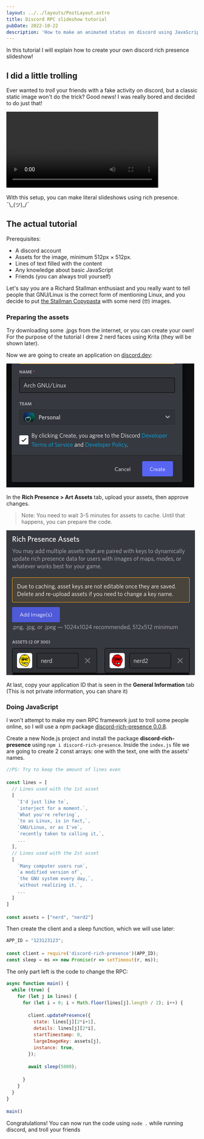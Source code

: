 ```yaml
---
layout: ../../layouts/PostLayout.astro
title: Discord RPC slideshow tutorial
pubDate: 2022-10-22
description: 'How to make an animated status on discord using JavaScript.'
---
```


In this tutorial I will explain how to create your own discord rich presence slideshow!

## I did a little trolling

Ever wanted to *troll* your friends with a fake activity on discord, but a classic static image won't do the trick? Good news! I was really bored and decided to do just that!

<!-- Just realized i never added any video on a site -->
<video width="400" controls>
  <source src="/assets/blog/rpc.mp4" type="video/mp4">
  Your browser does not support HTML video.
</video>

With this setup, you can make literal slideshows using rich presence. ¯\\\_(ツ)\_/¯

## The actual tutorial

Prerequisites:

- A discord account
- Assets for the image, minimum 512px × 512px.
- Lines of text filled with the content
- Any knowledge about basic JavaScript
- Friends (you can always troll yourself)

Let's say you are a Richard Stallman enthusiast and you really want to tell people that GNU/Linux is the correct form of mentioning Linux, and you decide to put [the Stallman Copypasta](https://stallman-copypasta.github.io/) with some nerd (🤓) images.

### Preparing the assets

Try downloading some .jpgs from the internet, or you can create your own! For the purpose of the tutorial I drew 2 nerd faces using Krita (they will be shown later).

Now we are going to create an application on [discord.dev](https://discord.dev):

![](/assets/blog/rpc2.png)

In the **Rich Presence > Art Assets** tab, upload your assets, then approve changes.

> Note: You need to wait 3-5 minutes for assets to cache. Until that happens, you can prepare the code. 

![](/assets/blog/rpc3.png)

At last, copy your application ID that is seen in the **General Information** tab (This is not private information, you can share it)

### Doing JavaScript

I won't attempt to make my own RPC framework just to troll some people online, so I will use a npm package [discord-rich-presence 0.0.8](https://www.npmjs.com/package/discord-rich-presence).

Create a new Node.js project and install the package **discord-rich-presence** using `npm i discord-rich-presence`. Inside the `index.js` file we are going to create 2 const arrays: one with the text, one with the assets' names. 

```js
//PS: Try to keep the amount of lines even

const lines = [
  // Lines used with the 1st asset
  [
    `I'd just like to`,
    `interject for a moment.`,
    `What you're refering`,
    `to as Linux, is in fact,`,
    `GNU/Linux, or as I've`,
    `recently taken to calling it,`,
    ...
  ],
  // Lines used with the 2st asset
  [
    `Many computer users run`,
    `a modified version of`,
    `the GNU system every day,`,
    `without realizing it.`,
    ...
  ]
]

const assets = ["nerd", "nerd2"]
```

Then create the client and a sleep function, which we will use later:

```js
APP_ID = "123123123";

const client = require('discord-rich-presence')(APP_ID);
const sleep = ms => new Promise(r => setTimeout(r, ms));
```

The only part left is the code to change the RPC:

```js
async function main() {
  while (true) {
    for (let j in lines) {
      for (let i = 0; i < Math.floor(lines[j].length / 2); i++) {
  
        client.updatePresence({
          state: lines[j][2*i+1],
          details: lines[j][2*i],
          startTimestamp: 0,
          largeImageKey: assets[j],
          instance: true,
        });

        await sleep(5000);
  
      }
    }
  }  
}

main()
```

Congratulations! You can now run the code using `node .` while running discord, and troll your friends